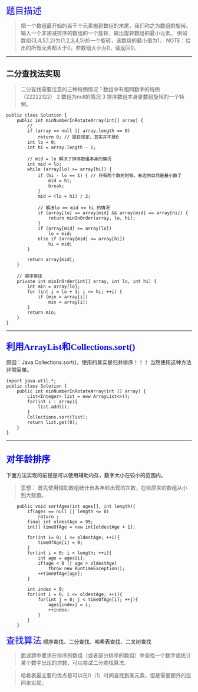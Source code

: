 <font color=#0000ff size=5 face="黑体">题目描述</font>
> 把一个数组最开始的若干个元素搬到数组的末尾，我们称之为数组的旋转。
输入一个非递减排序的数组的一个旋转，输出旋转数组的最小元素。
例如数组{3,4,5,1,2}为{1,2,3,4,5}的一个旋转，该数组的最小值为1。
NOTE：给出的所有元素都大于0，若数组大小为0，请返回0。

---
## 二分查找法实现
> 二分查找需要注意的三种特例情况
> 1 数组中有相同数字的特例（22222122）
> 2 数组为null的情况
> 3 排序数组本身是数组旋转的一个特例。
```
public class Solution {
	public int minNumberInRotateArray(int[] array) {
		// 
		if (array == null || array.length == 0)
			return 0; // 题目规定，其实并不是0
		int lo = 0;
		int hi = array.length - 1;
		
		// mid = lo 解决了排序数组本身的情况
		int mid = lo;
		while (array[lo] >= array[hi]) {
			if (hi - lo == 1) { // 只有两个数的时候，右边的自然是最小数了
				mid = hi;
				break;
			}
			mid = (lo + hi) / 2;
			
			// 解决lo == mid == hi 的情况
			if (array[lo] == array[mid] && array[mid] == array[hi]) {
				return minInOrder(array, lo, hi);
			}
			if (array[mid] >= array[lo])
				lo = mid;
			else if (array[mid] <= array[hi])
				hi = mid;
		}

		return array[mid];
	}

	// 顺序查找
	private int minInOrder(int[] array, int lo, int hi) {
		int min = array[lo];
		for (int i = lo + 1; i <= hi; ++i) {
			if (min > array[i])
				min = array[i];
		}
		return min;
	}
}
```


---
### <font color=#0000ff size=5 face="黑体">利用ArrayList和Collections.sort()</font>
原因：Java Collections.sort()，使用的其实是归并排序！！！
当然使用这种方法非常简单。
```
import java.util.*;
public class Solution {
    public int minNumberInRotateArray(int [] array) {
    	List<Integer> list = new ArrayList<>();
        for(int i : array){
            list.add(i);
        }
        Collections.sort(list);
        return list.get(0);
    }
}
```







---
## <font color=#0000ff size=5 face="华文行楷">对年龄排序</font>
下面方法实现的前提是可以使用辅助内存，数字大小在较小的范围内。
> 思想：
> 首先使用辅助数组统计出各年龄出现的次数，在给原来的数组从小到大赋值。
```
	public void sortAges(int ages[], int length){
		if(ages == null || length <= 0)
			return ;
		final int oldestAge = 99;
		int[] timeOfAge = new int[oldestAge + 1];
		
		for(int i= 0; i <= oldestAge; ++i){
			timeOfAge[i] = 0;
		}
		for(int i = 0; i < length; ++i){
			int age = ages[i];
			if(age < 0 || age > oldestAge)
				throw new RuntimeException();
			++timeOfAge[age];
		}
		
		int index = 0;
		for(int i = 0; i <= oldestAge; ++i){
			for(int j = 0; j < timeOfAge[i]; ++j){
				ages[index] = i;
				++index;
			}
		}
	}
```

<font color=#0000ff size=5 face="华文行楷">查找算法</font>
顺序查找、二分查找、哈希表查找、二叉树查找
> 面试题中要求在排序的数组（或者部分排序的数组）中查找一个数字或统计某个数字出现的次数，可以尝试二分查找算法。

> 哈希表最主要的优点是可以在0（1）时间查找到某元素，但是需要额外的空间来实现。


